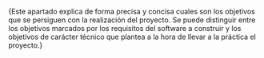 {Este apartado explica de forma precisa y concisa cuales son los objetivos que se persiguen con la realización del proyecto. Se puede distinguir entre los objetivos marcados por los requisitos del software a construir y los objetivos de carácter técnico que plantea a la hora de llevar a la práctica el proyecto.}
